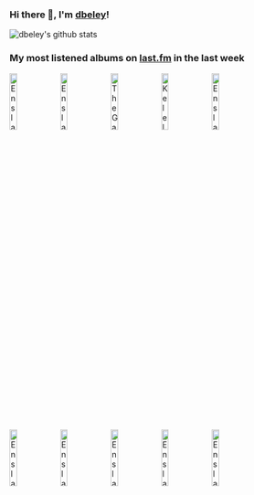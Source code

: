### Hi there 👋, I'm [dbeley](https://dbeley.ovh/en)!

![dbeley's github stats](https://github-readme-stats.vercel.app/api?username=dbeley)

### My most listened albums on [last.fm](https://www.last.fm/user/d_beley) in the last week

[<img src='https://lastfm.freetls.fastly.net/i/u/300x300/ac75ec93171160cc628ef58e66d119ce.png' width='16%' height='16%' alt='Enslaved - Eld'>](https://www.last.fm/music/enslaved/eld)&nbsp;
[<img src='https://lastfm.freetls.fastly.net/i/u/300x300/f7a0c5f350df4224051e49da22f12fbf.png' width='16%' height='16%' alt='Enslaved - Frost'>](https://www.last.fm/music/enslaved/frost)&nbsp;
[<img src='https://lastfm.freetls.fastly.net/i/u/300x300/7b9a89ec0c97401bc059e84a666679f1.png' width='16%' height='16%' alt='The Gathering - How to Measure a Planet?'>](https://www.last.fm/music/the%2bgathering/how%2bto%2bmeasure%2ba%2bplanet%253f)&nbsp;
[<img src='https://lastfm.freetls.fastly.net/i/u/300x300/21b87f7dd4ae908bd24bd964645bffa1.jpg' width='16%' height='16%' alt='Kelela - Raven'>](https://www.last.fm/music/kelela/raven)&nbsp;
[<img src='https://lastfm.freetls.fastly.net/i/u/300x300/9f293bf701cf80f9cf8df2a00cc16c7a.png' width='16%' height='16%' alt='Enslaved - In Times'>](https://www.last.fm/music/enslaved/in%2btimes)&nbsp;
<br>
[<img src='https://lastfm.freetls.fastly.net/i/u/300x300/1ed05105de0df7ae0ae2d009486087fd.jpg' width='16%' height='16%' alt='Enslaved - Vikingligr Veldi'>](https://www.last.fm/music/enslaved/vikingligr%2bveldi)&nbsp;
[<img src='https://lastfm.freetls.fastly.net/i/u/300x300/e0cd71257df04508c58a652d589aa6c6.png' width='16%' height='16%' alt='Enslaved - Below the Lights'>](https://www.last.fm/music/enslaved/below%2bthe%2blights)&nbsp;
[<img src='https://lastfm.freetls.fastly.net/i/u/300x300/698e3fb663bed78712170cc2d273daa2.jpg' width='16%' height='16%' alt='Enslaved - E'>](https://www.last.fm/music/enslaved/e)&nbsp;
[<img src='https://lastfm.freetls.fastly.net/i/u/300x300/48b0429f88d74b799a10f4fcc2d23186.png' width='16%' height='16%' alt='Enslaved - Isa'>](https://www.last.fm/music/enslaved/isa)&nbsp;
[<img src='https://lastfm.freetls.fastly.net/i/u/300x300/0e4a1881d18548a882b177b96c068a66.png' width='16%' height='16%' alt='Enslaved - Ruun'>](https://www.last.fm/music/enslaved/ruun)&nbsp;
<br>
